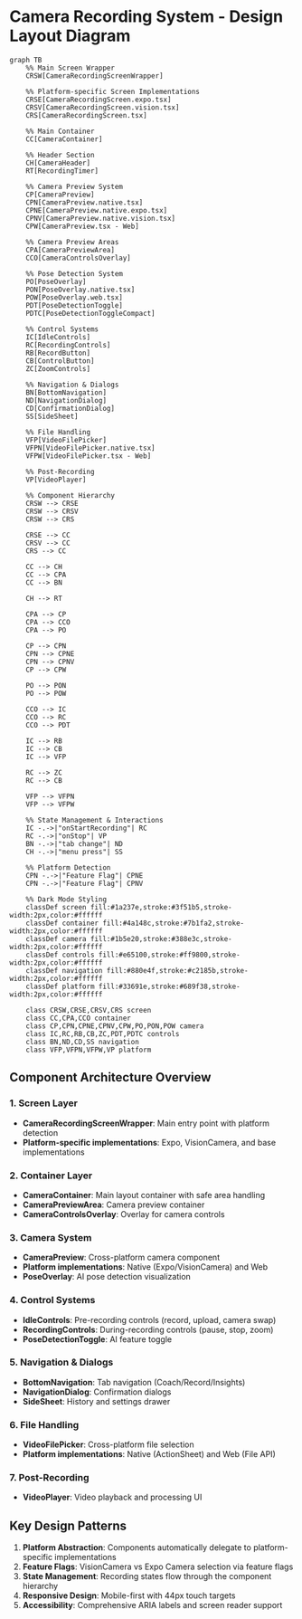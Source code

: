 # Camera Recording System - Design Layout Diagram

```mermaid
graph TB
    %% Main Screen Wrapper
    CRSW[CameraRecordingScreenWrapper]
    
    %% Platform-specific Screen Implementations
    CRSE[CameraRecordingScreen.expo.tsx]
    CRSV[CameraRecordingScreen.vision.tsx]
    CRS[CameraRecordingScreen.tsx]
    
    %% Main Container
    CC[CameraContainer]
    
    %% Header Section
    CH[CameraHeader]
    RT[RecordingTimer]
    
    %% Camera Preview System
    CP[CameraPreview]
    CPN[CameraPreview.native.tsx]
    CPNE[CameraPreview.native.expo.tsx]
    CPNV[CameraPreview.native.vision.tsx]
    CPW[CameraPreview.tsx - Web]
    
    %% Camera Preview Areas
    CPA[CameraPreviewArea]
    CCO[CameraControlsOverlay]
    
    %% Pose Detection System
    PO[PoseOverlay]
    PON[PoseOverlay.native.tsx]
    POW[PoseOverlay.web.tsx]
    PDT[PoseDetectionToggle]
    PDTC[PoseDetectionToggleCompact]
    
    %% Control Systems
    IC[IdleControls]
    RC[RecordingControls]
    RB[RecordButton]
    CB[ControlButton]
    ZC[ZoomControls]
    
    %% Navigation & Dialogs
    BN[BottomNavigation]
    ND[NavigationDialog]
    CD[ConfirmationDialog]
    SS[SideSheet]
    
    %% File Handling
    VFP[VideoFilePicker]
    VFPN[VideoFilePicker.native.tsx]
    VFPW[VideoFilePicker.tsx - Web]
    
    %% Post-Recording
    VP[VideoPlayer]
    
    %% Component Hierarchy
    CRSW --> CRSE
    CRSW --> CRSV
    CRSW --> CRS
    
    CRSE --> CC
    CRSV --> CC
    CRS --> CC
    
    CC --> CH
    CC --> CPA
    CC --> BN
    
    CH --> RT
    
    CPA --> CP
    CPA --> CCO
    CPA --> PO
    
    CP --> CPN
    CPN --> CPNE
    CPN --> CPNV
    CP --> CPW
    
    PO --> PON
    PO --> POW
    
    CCO --> IC
    CCO --> RC
    CCO --> PDT
    
    IC --> RB
    IC --> CB
    IC --> VFP
    
    RC --> ZC
    RC --> CB
    
    VFP --> VFPN
    VFP --> VFPW
    
    %% State Management & Interactions
    IC -.->|"onStartRecording"| RC
    RC -.->|"onStop"| VP
    BN -.->|"tab change"| ND
    CH -.->|"menu press"| SS
    
    %% Platform Detection
    CPN -.->|"Feature Flag"| CPNE
    CPN -.->|"Feature Flag"| CPNV
    
    %% Dark Mode Styling
    classDef screen fill:#1a237e,stroke:#3f51b5,stroke-width:2px,color:#ffffff
    classDef container fill:#4a148c,stroke:#7b1fa2,stroke-width:2px,color:#ffffff
    classDef camera fill:#1b5e20,stroke:#388e3c,stroke-width:2px,color:#ffffff
    classDef controls fill:#e65100,stroke:#ff9800,stroke-width:2px,color:#ffffff
    classDef navigation fill:#880e4f,stroke:#c2185b,stroke-width:2px,color:#ffffff
    classDef platform fill:#33691e,stroke:#689f38,stroke-width:2px,color:#ffffff
    
    class CRSW,CRSE,CRSV,CRS screen
    class CC,CPA,CCO container
    class CP,CPN,CPNE,CPNV,CPW,PO,PON,POW camera
    class IC,RC,RB,CB,ZC,PDT,PDTC controls
    class BN,ND,CD,SS navigation
    class VFP,VFPN,VFPW,VP platform
```

## Component Architecture Overview

### 1. Screen Layer
- **CameraRecordingScreenWrapper**: Main entry point with platform detection
- **Platform-specific implementations**: Expo, VisionCamera, and base implementations

### 2. Container Layer
- **CameraContainer**: Main layout container with safe area handling
- **CameraPreviewArea**: Camera preview container
- **CameraControlsOverlay**: Overlay for camera controls

### 3. Camera System
- **CameraPreview**: Cross-platform camera component
- **Platform implementations**: Native (Expo/VisionCamera) and Web
- **PoseOverlay**: AI pose detection visualization

### 4. Control Systems
- **IdleControls**: Pre-recording controls (record, upload, camera swap)
- **RecordingControls**: During-recording controls (pause, stop, zoom)
- **PoseDetectionToggle**: AI feature toggle

### 5. Navigation & Dialogs
- **BottomNavigation**: Tab navigation (Coach/Record/Insights)
- **NavigationDialog**: Confirmation dialogs
- **SideSheet**: History and settings drawer

### 6. File Handling
- **VideoFilePicker**: Cross-platform file selection
- **Platform implementations**: Native (ActionSheet) and Web (File API)

### 7. Post-Recording
- **VideoPlayer**: Video playback and processing UI

## Key Design Patterns

1. **Platform Abstraction**: Components automatically delegate to platform-specific implementations
2. **Feature Flags**: VisionCamera vs Expo Camera selection via feature flags
3. **State Management**: Recording states flow through the component hierarchy
4. **Responsive Design**: Mobile-first with 44px touch targets
5. **Accessibility**: Comprehensive ARIA labels and screen reader support
